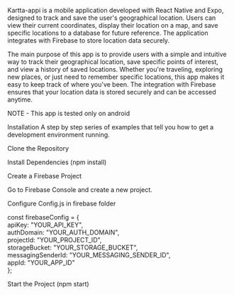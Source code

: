 Kartta-appi is a mobile application developed with React Native and Expo, 
designed to track and save the user's geographical location. Users can view their current coordinates, 
display their location on a map, and save specific locations to a database for future reference. 
The application integrates with Firebase to store location data securely.

The main purpose of this app is to provide users with a simple and intuitive way to track their geographical location, 
save specific points of interest, and view a history of saved locations. Whether you're traveling, exploring new places, 
or just need to remember specific locations, this app makes it easy to keep track of where you've been. 
The integration with Firebase ensures that your location data is stored securely and can be accessed anytime.

NOTE - This app is tested only on android

Installation
A step by step series of examples that tell you how to get a development environment running.

Clone the Repository

Install Dependencies (npm install)

Create a Firebase Project

Go to Firebase Console and create a new project.

Configure Config.js in firebase folder

const firebaseConfig = {<br>
  apiKey: "YOUR_API_KEY",<br>
  authDomain: "YOUR_AUTH_DOMAIN",<br>
  projectId: "YOUR_PROJECT_ID",<br>
  storageBucket: "YOUR_STORAGE_BUCKET",<br>
  messagingSenderId: "YOUR_MESSAGING_SENDER_ID",<br>
  appId: "YOUR_APP_ID"<br>
};

Start the Project (npm start)
